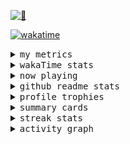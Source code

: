[![🐙](https://hits.seeyoufarm.com/api/count/incr/badge.svg?url=https%3A%2F%2Fgithub.com%2Fktnkk%2Fhit-counter&count_bg=%23070707&title_bg=%23070707&icon=&icon_color=%23E7E7E7&title=visitors&edge_flat=true)](https://hits.seeyoufarm.com)

[![wakatime](https://wakatime.com/badge/user/43ee8060-219a-4cc8-b7a0-9a681ab5a8a7.svg)](https://wakatime.com/@43ee8060-219a-4cc8-b7a0-9a681ab5a8a7)

<details>
  <summary> <samp>my metrics</samp></summary>
  
  <br>
  
 ![🐳](https://github.com/kkhys/kkhys/blob/main/github-metrics.svg)
  
  ***
</details>

<details>
  <summary> <samp>wakaTime stats</samp></summary>
  
  <br>
  
<!--START_SECTION:waka-->
![Code Time](http://img.shields.io/badge/Code%20Time-445%20hrs-blue)

**🐱 My GitHub Data** 

> 📦 4.9 MB Used in GitHub's Storage 
 > 
> 🏆 1,526 Contributions in the Year 2023
 > 
> 💼 Opted to Hire
 > 
> 📜 3 Public Repositories 
 > 
> 🔑 56 Private Repositories 
 > 
**I'm an Early 🐤** 

```text
🌞 Morning                16324 commits       ████████████░░░░░░░░░░░░░   48.02 % 
🌆 Daytime                7942 commits        ██████░░░░░░░░░░░░░░░░░░░   23.36 % 
🌃 Evening                8689 commits        ██████░░░░░░░░░░░░░░░░░░░   25.56 % 
🌙 Night                  1039 commits        █░░░░░░░░░░░░░░░░░░░░░░░░   03.06 % 
```
📅 **I'm Most Productive on Monday** 

```text
Monday                   6997 commits        █████░░░░░░░░░░░░░░░░░░░░   20.58 % 
Tuesday                  5905 commits        ████░░░░░░░░░░░░░░░░░░░░░   17.37 % 
Wednesday                6555 commits        █████░░░░░░░░░░░░░░░░░░░░   19.28 % 
Thursday                 5303 commits        ████░░░░░░░░░░░░░░░░░░░░░   15.60 % 
Friday                   5900 commits        ████░░░░░░░░░░░░░░░░░░░░░   17.36 % 
Saturday                 1823 commits        █░░░░░░░░░░░░░░░░░░░░░░░░   05.36 % 
Sunday                   1511 commits        █░░░░░░░░░░░░░░░░░░░░░░░░   04.44 % 
```


📊 **This Week I Spent My Time On** 

```text
🕑︎ Time Zone: Asia/Tokyo

💬 Programming Languages: 
Other                    42 hrs 54 mins      ██████████████████████░░░   87.84 % 
TypeScript               3 hrs 46 mins       ██░░░░░░░░░░░░░░░░░░░░░░░   07.73 % 
JSON                     48 mins             ░░░░░░░░░░░░░░░░░░░░░░░░░   01.65 % 
YAML                     27 mins             ░░░░░░░░░░░░░░░░░░░░░░░░░   00.95 % 
Text                     25 mins             ░░░░░░░░░░░░░░░░░░░░░░░░░   00.86 % 

🔥 Editors: 
Chrome                   42 hrs 54 mins      ██████████████████████░░░   87.84 % 
WebStorm                 5 hrs 38 mins       ███░░░░░░░░░░░░░░░░░░░░░░   11.54 % 
IntelliJ                 18 mins             ░░░░░░░░░░░░░░░░░░░░░░░░░   00.62 % 

💻 Operating System: 
Linux                    42 hrs 54 mins      ██████████████████████░░░   87.84 % 
Mac                      5 hrs 56 mins       ███░░░░░░░░░░░░░░░░░░░░░░   12.16 % 
```


 Last Updated on 2023/03/30 18:47:49 UTC
<!--END_SECTION:waka-->
  
  ***
</details>


<details>
  <summary> <samp>now playing</samp></summary>
  
  <br>
 
 [![🐟](https://spotify-github-profile.vercel.app/api/view?uid=31ryofms4dnv7mrohhepo4c4zgqu&cover_image=true&theme=default&show_offline=false&background_color=121212&bar_color=53b14f&bar_color_cover=false)](https://open.spotify.com/user/31ryofms4dnv7mrohhepo4c4zgqu)
  
  ***
</details>

<details>
  <summary> <samp>github readme stats</samp></summary>
  
  <br>
  
 <p align="left"> 
  <img alt="🐠" src="https://github-readme-stats.vercel.app/api?username=kkhys&count_private=true&show_icons=true&theme=dark&include_all_commits=true" />
  <img alt="🐟" src="https://github-readme-stats.vercel.app/api/top-langs/?username=kkhys&layout=compact&theme=dark&langs_count=10&hide=HTML,CSS,SCSS" />
</p>
  
  ***
</details>

<details>
  <summary> <samp>profile trophies</samp></summary>
  
  <br>
  
  [![🐬](https://github-profile-trophy.vercel.app/?username=kkhys&rank=SECRET,SSS,SS,S,AAA,AA,A&theme=darkhub&row=1&margin-w=10&no-bg=true)](https://github.com/ryo-ma/github-profile-trophy)
  
  ***
</details>

<details>
  <summary> <samp>summary cards</samp></summary>
  
  <br>
  
  ![🐋](https://github-profile-summary-cards.vercel.app/api/cards/profile-details?username=kkhys&theme=github_dark)
  ![🦑](https://github-profile-summary-cards.vercel.app/api/cards/repos-per-language?username=kkhys&theme=github_dark)
  ![🦭](https://github-profile-summary-cards.vercel.app/api/cards/most-commit-language?username=kkhys&theme=github_dark)
  ![🦀](https://github-profile-summary-cards.vercel.app/api/cards/stats?username=kkhys&theme=github_dark)
  ![🦈](https://github-profile-summary-cards.vercel.app/api/cards/productive-time?username=kkhys&theme=github_dark)
  
  ***
</details>

<details>
  <summary> <samp>streak stats</samp></summary>
  
  <br>
  
  [![🐠](http://github-readme-streak-stats.herokuapp.com?user=kkhys&theme=dark)](https://git.io/streak-stats)
  
  ***
</details>

<details>
  <summary> <samp>activity graph</samp></summary>
  
  <br>
  
  [![🐡](https://github-readme-activity-graph.cyclic.app/graph?username=kkhys&theme=xcode)](https://github.com/ashutosh00710/github-readme-activity-graph)
  
  ***
</details>

